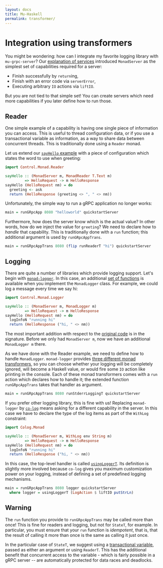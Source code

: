 ```yaml
---
layout: docs
title: Mu-Haskell
permalink: transformer/
---
```


# Integration using transformers

You might be wondering: how can I integrate my favorite logging library with `mu-grpc-server`? Our [explanation of services](rpc.md) introduced `MonadServer` as the simplest set of capabilities required for a server:

* Finish successfully by `return`ing,
* Finish with an error code via `serverError`,
* Executing arbitrary `IO` actions via `liftIO`.

But you are not tied to that simple set! You can create servers which need more capabilities if you later define how to run those.

## Reader

One simple example of a capability is having one single piece of information you can access. This is useful to thread configuration data, or if you use a transactional variable as information, as a way to share data between concurrent threads. This is traditionally done using a `Reader` monad.

Let us extend our [`sayHello` example](rpc.md) with a piece of configuration which states the word to use when greeting:

```haskell
import Control.Monad.Reader

sayHello :: (MonadServer m, MonadReader T.Text m)
         => HelloRequest -> m HelloResponse
sayHello (HelloRequest nm) = do
  greeting <- ask
  return (HelloResponse (greeting <> ", " <> nm))
```

Unfortunately, the simple way to run a gRPC application no longer works:

```haskell
main = runGRpcApp 8080 "helloworld" quickstartServer
```

Furthermore, how does the server know which is the actual value? In other words, how do we inject the value for `greeting`? We need to declare how to *handle* that capability. This is traditionally done with a `run` function; this additional argument is used by `runGRpcAppTrans`.

```haskell
main = runGRpcAppTrans 8080 (flip runReaderT "hi") quickstartServer
```

## Logging

There are quite a number of libraries which provide logging support. Let's begin with [`monad-logger`](https://github.com/snoyberg/monad-logger#readme). In this case, an additional [set of functions](http://hackage.haskell.org/package/monad-logger/docs/Control-Monad-Logger.html#g:8) is available when you implement the `MonadLogger` class. For example, we could log a message every time we say hi:

```haskell
import Control.Monad.Logger

sayHello :: (MonadServer m, MonadLogger m)
         => HelloRequest -> m HelloResponse
sayHello (HelloRequest nm) = do
  logInfoN "running hi"
  return (HelloResponse ("hi, " <> nm))
```

The most important addition with respect to the [original code](rpc.md) is in the signature. Before we only had `MonadServer m`, now we have an additional `MonadLogger m` there.

As we have done with the Reader example, we need to define how to handle `MonadLogger`. `monad-logger` provides [three different monad transformers](http://hackage.haskell.org/package/monad-logger-0.3.31/docs/Control-Monad-Logger.html#g:3), so you can choose whether your logging will be completely ignored, will become a Haskell value, or would fire some `IO` action like printing in the console. Each of these monad transformers comes with a `run` action which declares how to handle it; the extended function `runGRpcAppTrans` takes that handler as argument.

```haskell
main = runGRpcAppTrans 8080 runStderrLoggingT quickstartServer
```

If you prefer other logging library, this is fine with us! Replacing `monad-logger` by [`co-log`](https://github.com/kowainik/co-log) means asking for a different capability in the server. In this case we have to declare the type of the log items as part of the `WithLog` constraint:

```haskell
import Colog.Monad

sayHello :: (MonadServer m, WithLog env String m)
         => HelloRequest -> m HelloResponse
sayHello (HelloRequest nm) = do
  logInfoN "running hi"
  return (HelloResponse ("hi, " <> nm))
```

In this case, the top-level handler is called [`usingLoggerT`](http://hackage.haskell.org/package/co-log/docs/Colog-Monad.html#v:usingLoggerT). Its definition is slightly more involved because `co-log` gives you maximum customization power on your logging, instead of defining a set of predefined logging mechanisms.

```haskell
main = runGRpcAppTrans 8080 logger quickstartServer
  where logger = usingLoggerT (LogAction $ liftIO putStrLn)
```

## Warning

The `run` function you provide to `runGRpcAppTrans` may be called more than once! This is fine for readers and logging, but not for `StateT`, for example. In particular, you must ensure that your `run` function is *idempotent*, that is, that the result of calling it more than once is the same as calling it just once.

In the particular case of `StateT`, we suggest using a [transactional variable](http://hackage.haskell.org/package/stm/docs/Control-Concurrent-STM-TVar.html), passed as either an argument or using `ReaderT`. This has the additional benefit that concurrent access to the variable - which is fairly possible in a gRPC server -- are automatically protected for data races and deadlocks.
